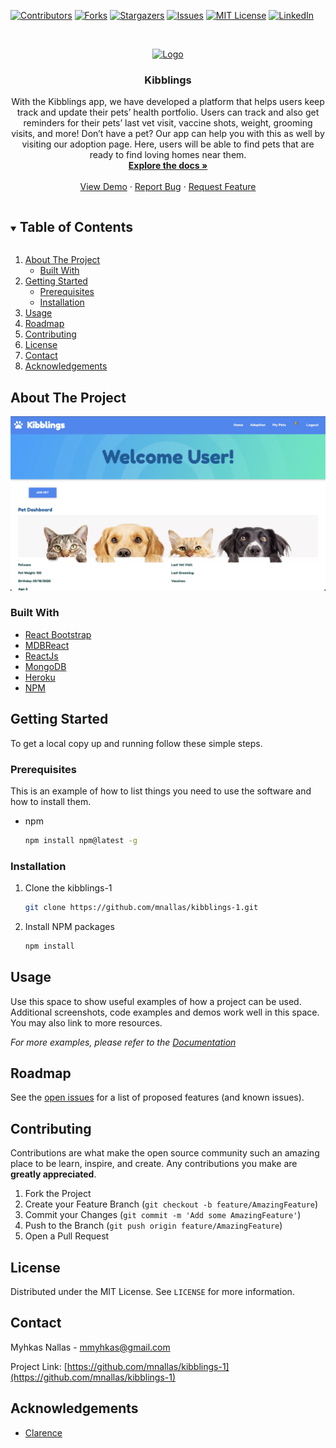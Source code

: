 <!-- PROJECT SHIELDS -->
<!--
*** I'm using markdown "reference style" links for readability.
*** Reference links are enclosed in brackets [ ] instead of parentheses ( ).
*** See the bottom of this document for the declaration of the reference variables
*** for contributors-url, forks-url, etc. This is an optional, concise syntax you may use.
*** https://www.markdownguide.org/basic-syntax/#reference-style-links
-->

[![Contributors][contributors-shield]][contributors-url]
[![Forks][forks-shield]][forks-url]
[![Stargazers][stars-shield]][stars-url]
[![Issues][issues-shield]][issues-url]
[![MIT License][license-shield]][license-url]
[![LinkedIn][linkedin-shield]][linkedin-url]

<!-- PROJECT LOGO -->
<br />
<p align="center">
  <a href="https://github.com/mnallas/kibblings-1">
    <img src="client/src/components/Images/CardPlaceholderImage.png" alt="Logo" width="80" height="80">
  </a>

  <h3 align="center">Kibblings</h3>

  <p align="center">
    With the Kibblings app, we have developed a platform that helps users keep track and update their pets’ health portfolio. Users can track and also get reminders for their pets’ last vet visit, vaccine shots, weight, grooming visits, and more! Don’t have a pet? Our app can help you with this as well by visiting our adoption page. Here, users will be able to find pets that are ready to find loving homes near them.
    <br />
    <a href="https://github.com/mnallas/kibblings-1"><strong>Explore the docs »</strong></a>
    <br />
    <br />
    <a href="https://kibblings.herokuapp.com/">View Demo</a>
    ·
    <a href="https://github.com/mnallas/kibblings-1/issues">Report Bug</a>
    ·
    <a href="https://github.com/mnallas/kibblings-1/issues">Request Feature</a>
  </p>
</p>

<!-- TABLE OF CONTENTS -->
<details open="open">
  <summary><h2 style="display: inline-block">Table of Contents</h2></summary>
  <ol>
    <li>
      <a href="#about-the-project">About The Project</a>
      <ul>
        <li><a href="#built-with">Built With</a></li>
      </ul>
    </li>
    <li>
      <a href="#getting-started">Getting Started</a>
      <ul>
        <li><a href="#prerequisites">Prerequisites</a></li>
        <li><a href="#installation">Installation</a></li>
      </ul>
    </li>
    <li><a href="#usage">Usage</a></li>
    <li><a href="#roadmap">Roadmap</a></li>
    <li><a href="#contributing">Contributing</a></li>
    <li><a href="#license">License</a></li>
    <li><a href="#contact">Contact</a></li>
    <li><a href="#acknowledgements">Acknowledgements</a></li>
  </ol>
</details>

<!-- ABOUT THE PROJECT -->

## About The Project

[![Product Name Screen Shot][product-screenshot]](https://example.com)

### Built With

- [React Bootstrap](https://react-bootstrap.github.io/)
- [MDBReact](https://mdbootstrap.com/docs/react/)
- [ReactJs](https://reactjs.org/)
- [MongoDB](https://www.mongodb.com/)
- [Heroku](https://www.heroku.com/)
- [NPM](https://www.npmjs.com/)

<!-- GETTING STARTED -->

## Getting Started

To get a local copy up and running follow these simple steps.

### Prerequisites

This is an example of how to list things you need to use the software and how to install them.

- npm
  ```sh
  npm install npm@latest -g
  ```

### Installation

1. Clone the kibblings-1
   ```sh
   git clone https://github.com/mnallas/kibblings-1.git
   ```
2. Install NPM packages
   ```sh
   npm install
   ```

<!-- USAGE EXAMPLES -->

## Usage

Use this space to show useful examples of how a project can be used. Additional screenshots, code examples and demos work well in this space. You may also link to more resources.

_For more examples, please refer to the [Documentation](https://example.com)_

<!-- ROADMAP -->

## Roadmap

See the [open issues](https://github.com/mnallas/kibblings-1/issues) for a list of proposed features (and known issues).

<!-- CONTRIBUTING -->

## Contributing

Contributions are what make the open source community such an amazing place to be learn, inspire, and create. Any contributions you make are **greatly appreciated**.

1. Fork the Project
2. Create your Feature Branch (`git checkout -b feature/AmazingFeature`)
3. Commit your Changes (`git commit -m 'Add some AmazingFeature'`)
4. Push to the Branch (`git push origin feature/AmazingFeature`)
5. Open a Pull Request

<!-- LICENSE -->

## License

Distributed under the MIT License. See `LICENSE` for more information.

<!-- CONTACT -->

## Contact

Myhkas Nallas - mmyhkas@gmail.com

Project Link: [https://github.com/mnallas/kibblings-1](https://github.com/mnallas/kibblings-1)

<!-- ACKNOWLEDGEMENTS -->

## Acknowledgements

- [Clarence](https://github.com/kleranscoding)

<!-- MARKDOWN LINKS & IMAGES -->
<!-- https://www.markdownguide.org/basic-syntax/#reference-style-links -->

[contributors-shield]: https://img.shields.io/github/contributors/mnallas/kibblings-1.svg?style=for-the-badge
[contributors-url]: https://github.com/mnallas/kibblings-1/graphs/contributors
[forks-shield]: https://img.shields.io/github/forks/mnallas/kibblings-1.svg?style=for-the-badge
[forks-url]: https://github.com/mnallas/kibblings-1/network/members
[stars-shield]: https://img.shields.io/github/stars/mnallas/kibblings-1.svg?style=for-the-badge
[stars-url]: https://github.com/mnallas/kibblings-1/stargazers
[issues-shield]: https://img.shields.io/github/issues/mnallas/kibblings-1.svg?style=for-the-badge
[issues-url]: https://github.com/mnallas/kibblings-1/issues
[license-shield]: https://img.shields.io/github/license/mnallas/kibblings-1.svg?style=for-the-badge
[license-url]: https://github.com/mnallas/kiblings-1/blob/master/LICENSE.txt
[linkedin-shield]: https://img.shields.io/badge/-LinkedIn-black.svg?style=for-the-badge&logo=linkedin&colorB=555
[linkedin-url]: https://linkedin.com/in/mnallas
[product-screenshot]: client/src/components/Images/homepage.png
